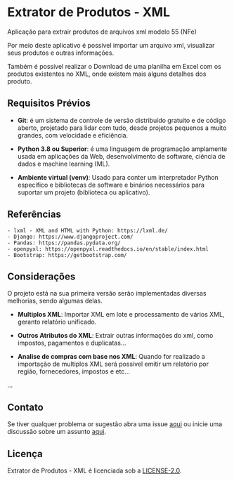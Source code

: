 # Extrator de Produtos - XML
Aplicação para extrair produtos de arquivos xml modelo 55 (NFe)

Por meio deste aplicativo é possível importar um arquivo xml, visualizar seus produtos e outras informações.

Também é possível realizar o Download de uma planilha em Excel com os produtos existentes no XML, onde existem mais alguns detalhes dos produto.

Requisitos Prévios
-----------

- **Git**: é um sistema de controle de versão distribuído gratuito e de código aberto, projetado para lidar com tudo, desde projetos pequenos a muito grandes, com velocidade e eficiência.

- **Python 3.8 ou Superior**: é uma linguagem de programação amplamente usada em aplicações da Web, desenvolvimento de software, ciência de dados e machine learning (ML).

- **Ambiente virtual (venv)**: Usado para conter um interpretador Python específico e bibliotecas de software e binários necessários para suportar um projeto (biblioteca ou aplicativo).


Referências
-----------
    - lxml - XML and HTML with Python: https://lxml.de/
	- Django: https://www.djangoproject.com/
	- Pandas: https://pandas.pydata.org/
	- openpyxl: https://openpyxl.readthedocs.io/en/stable/index.html
	- Bootstrap: https://getbootstrap.com/

Considerações
-----------

O projeto está na sua primeira versão serão implementadas diversas melhorias, sendo algumas delas.

- **Multiplos XML**: Importar XML em lote e processamento de vários XML, geranto relatório unificado.

- **Outros Atributos do XML**: Extrair outras informações do xml, como impostos, pagamentos e duplicatas...

- **Analise de compras com base nos XML**: Quando for realizado a importação de multiplos XML será possível emitir um relatório por região, fornecedores, impostos e etc...

...

Contato
-----------
Se tiver qualquer problema or sugestão abra uma issue [aqui](https://github.com/alaizepilovski/extrator-produtos-xml/issues) ou inicie uma discussão sobre um assunto [aqui](https://github.com/alaizepilovski/extrator-produtos-xml/discussions).

Licença
-----------
Extrator de Produtos - XML é licenciada sob a [LICENSE-2.0](LICENSE).